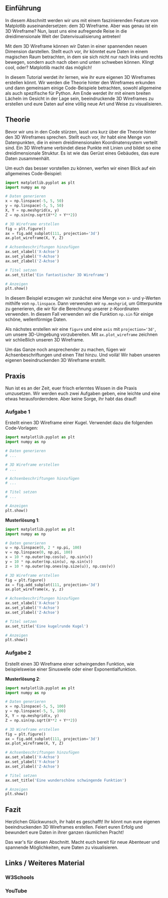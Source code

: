## Einführung

In diesem Abschnitt werden wir uns mit einem faszinierenden Feature von Matplotlib auseinandersetzen: dem 3D Wireframe. Aber was genau ist ein 3D Wireframe? Nun, lasst uns eine aufregende Reise in die dreidimensionale Welt der Datenvisualisierung antreten!

Mit dem 3D Wireframe können wir Daten in einer spannenden neuen Dimension darstellen. Stellt euch vor, ihr könntet eure Daten in einem magischen Raum betrachten, in dem sie sich nicht nur nach links und rechts bewegen, sondern auch nach oben und unten schweben können. Klingt cool, oder? Matplotlib macht das möglich!

In diesem Tutorial werdet ihr lernen, wie ihr eure eigenen 3D Wireframes erstellen könnt. Wir werden die Theorie hinter den Wireframes erkunden und dann gemeinsam einige Code-Beispiele betrachten, sowohl allgemeine als auch spezifische für Python. Am Ende werdet ihr mit einem breiten Lächeln im Gesicht in der Lage sein, beeindruckende 3D Wireframes zu erstellen und eure Daten auf eine völlig neue Art und Weise zu visualisieren.

## Theorie

Bevor wir uns in den Code stürzen, lasst uns kurz über die Theorie hinter den 3D Wireframes sprechen. Stellt euch vor, ihr habt eine Menge von Datenpunkten, die in einem dreidimensionalen Koordinatensystem verteilt sind. Ein 3D Wireframe verbindet diese Punkte mit Linien und bildet so eine dreidimensionale Struktur. Es ist wie das Gerüst eines Gebäudes, das eure Daten zusammenhält.

Um euch das besser vorstellen zu können, werfen wir einen Blick auf ein allgemeines Code-Beispiel:

```python
import matplotlib.pyplot as plt
import numpy as np

# Daten generieren
x = np.linspace(-5, 5, 50)
y = np.linspace(-5, 5, 50)
X, Y = np.meshgrid(x, y)
Z = np.sin(np.sqrt(X**2 + Y**2))

# 3D Wireframe erstellen
fig = plt.figure()
ax = fig.add_subplot(111, projection='3d')
ax.plot_wireframe(X, Y, Z)

# Achsenbeschriftungen hinzufügen
ax.set_xlabel('X-Achse')
ax.set_ylabel('Y-Achse')
ax.set_zlabel('Z-Achse')

# Titel setzen
ax.set_title('Ein fantastischer 3D Wireframe')

# Anzeigen
plt.show()
```

In diesem Beispiel erzeugen wir zunächst eine Menge von x- und y-Werten mithilfe von `np.linspace`. Dann verwenden wir `np.meshgrid`, um Gitterpunkte zu generieren, die wir für die Berechnung unserer z-Koordinaten verwenden. In diesem Fall verwenden wir die Funktion `np.sin` für einige schöne, wellenförmige Daten.

Als nächstes erstellen wir eine `figure` und eine `axis` mit `projection='3d'`, um unsere 3D-Umgebung vorzubereiten. Mit `ax.plot_wireframe` zeichnen wir schließlich unseren 3D Wireframe.

Um das Ganze noch ansprechender zu machen, fügen wir Achsenbeschriftungen und einen Titel hinzu. Und voilà! Wir haben unseren eigenen beeindruckenden 3D Wireframe erstellt.

## Praxis

Nun ist es an der Zeit, euer frisch erlerntes Wissen in die Praxis umzusetzen. Wir werden euch zwei Aufgaben geben, eine leichte und eine etwas herausforderndere. Aber keine Sorge, ihr habt das drauf!

### Aufgabe 1

Erstellt einen 3D Wireframe einer Kugel. Verwendet dazu die folgenden Code-Vorlagen:

```python
import matplotlib.pyplot as plt
import numpy as np

# Daten generieren
# ...

# 3D Wireframe erstellen
# ...

# Achsenbeschriftungen hinzufügen
# ...

# Titel setzen
# ...

# Anzeigen
plt.show()
```

**Musterlösung 1**:

```python
import matplotlib.pyplot as plt
import numpy as np

# Daten generieren
u = np.linspace(0, 2 * np.pi, 100)
v = np.linspace(0, np.pi, 100)
x = 10 * np.outer(np.cos(u), np.sin(v))
y = 10 * np.outer(np.sin(u), np.sin(v))
z = 10 * np.outer(np.ones(np.size(u)), np.cos(v))

# 3D Wireframe erstellen
fig = plt.figure()
ax = fig.add_subplot(111, projection='3d')
ax.plot_wireframe(x, y, z)

# Achsenbeschriftungen hinzufügen
ax.set_xlabel('X-Achse')
ax.set_ylabel('Y-Achse')
ax.set_zlabel('Z-Achse')

# Titel setzen
ax.set_title('Eine kugelrunde Kugel')

# Anzeigen
plt.show()
```

### Aufgabe 2
Erstellt einen 3D Wireframe einer schwingenden Funktion, wie beispielsweise einer Sinuswelle oder einer Exponentialfunktion.

**Musterlösung 2**:

```python
import matplotlib.pyplot as plt
import numpy as np

# Daten generieren
x = np.linspace(-5, 5, 100)
y = np.linspace(-5, 5, 100)
X, Y = np.meshgrid(x, y)
Z = np.sin(np.sqrt(X**2 + Y**2))

# 3D Wireframe erstellen
fig = plt.figure()
ax = fig.add_subplot(111, projection='3d')
ax.plot_wireframe(X, Y, Z)

# Achsenbeschriftungen hinzufügen
ax.set_xlabel('X-Achse')
ax.set_ylabel('Y-Achse')
ax.set_zlabel('Z-Achse')

# Titel setzen
ax.set_title('Eine wunderschöne schwingende Funktion')

# Anzeigen
plt.show()
```
## Fazit
Herzlichen Glückwunsch, ihr habt es geschafft! Ihr könnt nun eure eigenen beeindruckenden 3D Wireframes erstellen. Feiert euren Erfolg und bewundert eure Daten in ihrer ganzen räumlichen Pracht!

Das war's für diesen Abschnitt. Macht euch bereit für neue Abenteuer und spannende Möglichkeiten, eure Daten zu visualisieren.
## Links / Weiteres Material
### W3Schools
### YouTube